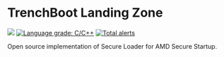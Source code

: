 TrenchBoot Landing Zone
=======================

![](https://api.travis-ci.com/TrenchBoot/landing-zone.svg?branch=master)
[![Language grade: C/C++](https://img.shields.io/lgtm/grade/cpp/g/TrenchBoot/landing-zone.svg?logo=lgtm&logoWidth=18)](https://lgtm.com/projects/g/TrenchBoot/landing-zone/context:cpp)
[![Total alerts](https://img.shields.io/lgtm/alerts/g/TrenchBoot/landing-zone.svg?logo=lgtm&logoWidth=18)](https://lgtm.com/projects/g/TrenchBoot/landing-zone/alerts/)

Open source implementation of Secure Loader for AMD Secure Startup.
